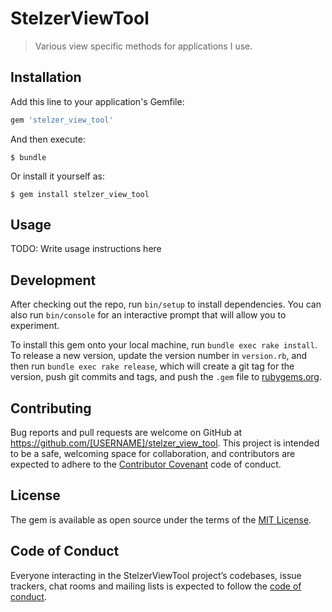 # StelzerViewTool

> Various view specific methods for applications I use.

## Installation

Add this line to your application's Gemfile:

```ruby
gem 'stelzer_view_tool'
```

And then execute:

    $ bundle

Or install it yourself as:

    $ gem install stelzer_view_tool

## Usage

TODO: Write usage instructions here

## Development

After checking out the repo, run `bin/setup` to install dependencies. You can also run `bin/console` for an interactive prompt that will allow you to experiment.

To install this gem onto your local machine, run `bundle exec rake install`. To release a new version, update the version number in `version.rb`, and then run `bundle exec rake release`, which will create a git tag for the version, push git commits and tags, and push the `.gem` file to [rubygems.org](https://rubygems.org).

## Contributing

Bug reports and pull requests are welcome on GitHub at https://github.com/[USERNAME]/stelzer_view_tool. This project is intended to be a safe, welcoming space for collaboration, and contributors are expected to adhere to the [Contributor Covenant](http://contributor-covenant.org) code of conduct.

## License

The gem is available as open source under the terms of the [MIT License](https://opensource.org/licenses/MIT).

## Code of Conduct

Everyone interacting in the StelzerViewTool project’s codebases, issue trackers, chat rooms and mailing lists is expected to follow the [code of conduct](https://github.com/[USERNAME]/stelzer_view_tool/blob/master/CODE_OF_CONDUCT.md).

